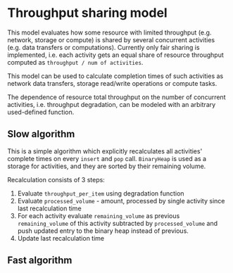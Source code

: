 # Throughput sharing model

This model evaluates how some resource with limited throughput (e.g. network, storage or compute) is shared by several concurrent activities (e.g. data transfers or computations). Currently only fair sharing is implemented, i.e. each activity gets an equal share of resource throughput computed as `throughput / num of activities`. 

This model can be used to calculate completion times of such activities as network data transfers, storage read/write operations or compute tasks.

The dependence of resource total throughput on the number of concurrent activities, i.e. throughput degradation, can be modeled with an arbitrary used-defined function.

## Slow algorithm

This is a simple algorithm which explicitly recalculates all activities' complete times on every `insert` and `pop` call. `BinaryHeap` is used as a storage for activities, and they are sorted by their remaining volume.

Recalculation consists of 3 steps:

1) Evaluate `throughput_per_item` using degradation function
2) Evaluate `processed_volume` - amount, processed by single activity since last recalculation time
3) For each activity evaluate `remaining_volume` as previous `remaining_volume` of this activity subtracted by `processed_volume` and push updated entry to the binary heap instead of previous.
4) Update last recalculation time

## Fast algorithm
